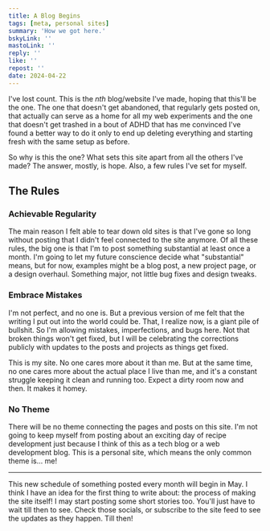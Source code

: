 ```yaml
---
title: A Blog Begins
tags: [meta, personal sites]
summary: 'How we got here.'
bskyLink: ''
mastoLink: ''
reply: ''
like: ''
repost: ''
date: 2024-04-22
---
```


I've lost count. This is the *nth* blog/website I've made, hoping that this'll be the one. The one that doesn't get abandoned, that regularly gets posted on, that actually can serve as a home for all my web experiments and the one that doesn't get trashed in a bout of ADHD that has me convinced I've found a better way to do it only to end up deleting everything and starting fresh with the same setup as before.

So why is this the one? What sets this site apart from all the others I've made? The answer, mostly, is hope. Also, a few rules I've set for myself.

## The Rules

### Achievable Regularity

The main reason I felt able to tear down old sites is that I've gone so long without posting that I didn't feel connected to the site anymore. Of all these rules, the big one is that I'm to post something substantial at least once a month. I'm going to let my future conscience decide what "substantial" means, but for now, examples might be a blog post, a new project page, or a design overhaul. Something major, not little bug fixes and design tweaks.

### Embrace Mistakes

I'm not perfect, and no one is. But a previous version of me felt that the writing I put out into the world could be. That, I realize now, is a giant pile of bullshit. So I'm allowing mistakes, imperfections, and bugs here. Not that broken things won't get fixed, but I will be celebrating the corrections publicly with updates to the posts and projects as things get fixed.

This is my site. No one cares more about it than me. But at the same time, no one cares more about the actual place I live than me, and it's a constant struggle keeping it clean and running too. Expect a dirty room now and then. It makes it homey.

### No Theme

There will be no theme connecting the pages and posts on this site. I'm not going to keep myself from posting about an exciting day of recipe development just because I think of this as a tech blog or a web development blog. This is a personal site, which means the only common theme is... me!

---

This new schedule of something posted every month will begin in May. I think I have an idea for the first thing to write about: the process of making the site itself! I may start posting some short stories too. You'll just have to wait till then to see. Check those socials, or subscribe to the site feed to see the updates as they happen. Till then!